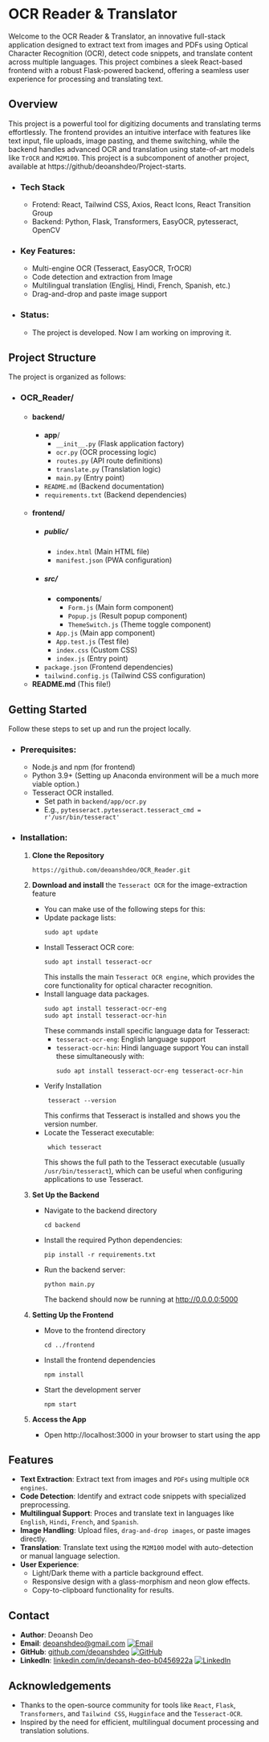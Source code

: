 # OCR Reader & Translator
 
Welcome to the OCR Reader & Translator, an innovative full-stack application designed to extract text from images and PDFs using Optical Character Recognition (OCR), detect code snippets, and translate content across multiple languages. This project combines a sleek React-based frontend with a robust Flask-powered backend, offering a seamless user experience for processing and translating text.

## Overview

This project is a powerful tool for digitizing documents and translating terms effortlessly. The frontend provides an intuitive interface with features like text input, file uploads, image pasting, and theme switching, while the backend handles advanced OCR and translation using state-of-art models like `TrOCR` and `M2M100`. This project is a subcomponent of another project, available at https://github/deoanshdeo/Project-starts.

- ### Tech Stack
  - Frotend: React, Tailwind CSS, Axios, React Icons, React Transition Group
  - Backend: Python, Flask, Transformers, EasyOCR, pytesseract, OpenCV

- ### Key Features:
  - Multi-engine OCR (Tesseract, EasyOCR, TrOCR)
  - Code detection and extraction from Image
  - Multilingual translation (Englisj, Hindi, French, Spanish, etc.)
  - Drag-and-drop and paste image support

- ### Status:
  - The project is developed. Now I am working on improving it.

## Project Structure

The project is organized as follows:

- ### OCR_Reader/
    - #### backend/
        - **app**/
            - `__init__.py` (Flask application factory)
            - `ocr.py` (OCR processing logic)
            - `routes.py` (API route definitions)
            - `translate.py` (Translation logic)
            - `main.py` (Entry point)
        - `README.md` (Backend documentation)
        - `requirements.txt` (Backend dependencies)
    - #### frontend/
        - ##### public/
            - `index.html` (Main HTML file)
            - `manifest.json` (PWA configuration)
        - ##### src/
            - **components**/
                - `Form.js` (Main form component)
                - `Popup.js` (Result popup component)
                - `ThemeSwitch.js` (Theme toggle component)
            - `App.js` (Main app component)
            - `App.test.js` (Test file)
            - `index.css` (Custom CSS)
            - `index.js` (Entry point)
        - `package.json` (Frontend dependencies)
        - `tailwind.config.js` (Tailwind CSS configuration)
    - **README.md** (This file!)

## Getting Started

Follow these steps to set up and run the project locally.

- ### Prerequisites:
  - Node.js and npm (for frontend)
  - Python 3.9+ (Setting up Anaconda environment will be a much more viable option.)
  - Tesseract OCR installed.
    -  Set path in `backend/app/ocr.py`
    - E.g., `pytesseract.pytesseract.tesseract_cmd = r'/usr/bin/tesseract'`
  
- ### Installation:
  1. **Clone the Repository**
      ```
      https://github.com/deoanshdeo/OCR_Reader.git
      ```
  2. **Download and install** the `Tesseract OCR` for the image-extraction feature
     - You can make use of the following steps for this:
     - Update package lists:
         ```
       sudo apt update
     - Install Tesseract OCR core:
         ```
         sudo apt install tesseract-ocr
       ```
       This installs the main `Tesseract OCR engine`, which provides the core functionality for optical character recognition.
     -  Install language data packages.
         ```
        sudo apt install tesseract-ocr-eng
        sudo apt install tesseract-ocr-hin
        ```
        These commands install specific language data for Tesseract:
         - `tesseract-ocr-eng`: English language support
         - `tesseract-ocr-hin`: Hindi language support
        You can install these simultaneously with:
           ```
           sudo apt install tesseract-ocr-eng tesseract-ocr-hin
           ```
     -  Verify Installation
         ```
          tesseract --version
         ```
        This confirms that Tesseract is installed and shows you the version number.
     - Locate the Tesseract executable:
         ```
          which tesseract
         ```
       This shows the full path to the Tesseract executable (usually `/usr/bin/tesseract`), which can be useful when configuring applications to use Tesseract.
    
  3. **Set Up the Backend**
     - Navigate to the backend directory
         ```
         cd backend
         ```
     - Install the required Python dependencies:
         ```
         pip install -r requirements.txt
         ```
     - Run the backend server:
         ```
         python main.py
         ```
       The backend should now be running at http://0.0.0.0:5000

  4. **Setting Up the Frontend**

     - Move to the frontend directory
         ```
         cd ../frontend
         ```
     - Install the frontend dependencies
         ```
        npm install
         ```
     - Start the development server
         ```
         npm start
         ```
  5. **Access the App**
     
     - Open http://localhost:3000 in your browser to start using the app

## Features

- **Text Extraction**: Extract text from images and `PDFs` using multiple `OCR engines`.
- **Code Detection**: Identify and extract code snippets with specialized preprocessing.
- **Multilingual Support**: Proces and translate text in languages like `English`, `Hindi`, `French`, and `Spanish`.
- **Image Handling**: Upload files, `drag-and-drop images`, or paste images directly.
- **Translation**: Translate text using the `M2M100` model with auto-detection or manual language selection.
- **User Experience**: 
  - Light/Dark theme with a particle background effect.
  - Responsive design with a glass-morphism and neon glow effects.
  - Copy-to-clipboard functionality for results.

## Contact

* **Author**: Deoansh Deo
* **Email**: [deoanshdeo@gmail.com](mailto:deoanshdeo@gmail.com) [![Email](https://img.shields.io/badge/-Email-red?style=flat&logo=gmail&logoColor=white)](mailto:deoanshdeo@gmail.com)
* **GitHub**: [github.com/deoanshdeo](https://github.com/deoanshdeo) [![GitHub](https://img.shields.io/badge/-GitHub-black?style=flat&logo=github&logoColor=white)](https://github.com/deoanshdeo)
* **LinkedIn**: [linkedin.com/in/deoansh-deo-b0456922a](https://www.linkedin.com/in/deoansh-deo-b0456922a) [![LinkedIn](https://img.shields.io/badge/-LinkedIn-blue?style=flat&logo=linkedin&logoColor=white)](https://www.linkedin.com/in/deoansh-deo-b0456922a)

## Acknowledgements

- Thanks to the open-source community for tools like `React`, `Flask`, `Transformers`, and `Tailwind CSS`, `Hugginface` and the `Tesseract-OCR`.
- Inspired by the need for efficient, multilingual document processing and translation solutions.





















